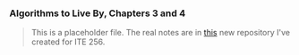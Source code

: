 ### Algorithms to Live By, Chapters 3 and 4

> This is a placeholder file.
> The real notes are in [this](https://github.com/jackaaburk/ITE256) new repository I've created for ITE 256.